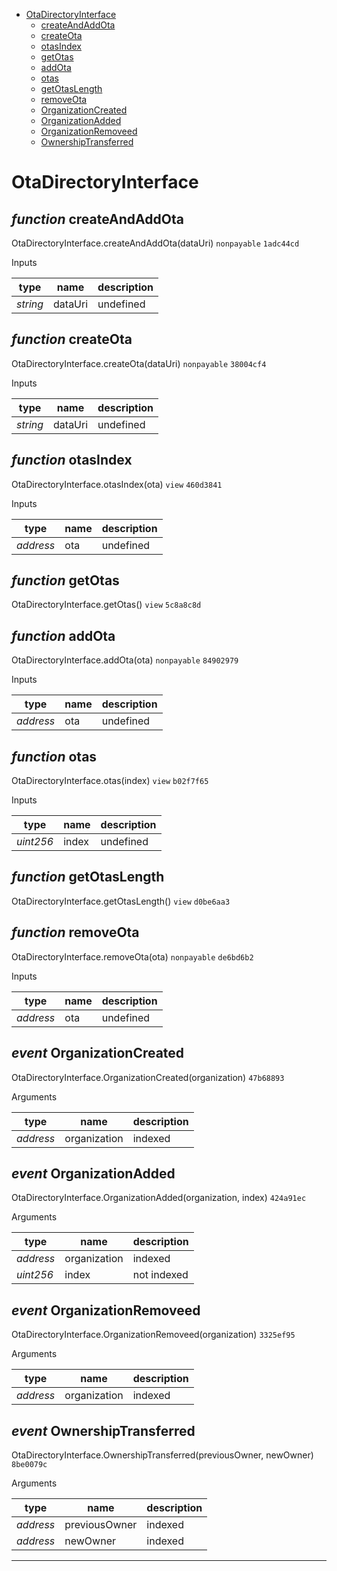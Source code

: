 * [OtaDirectoryInterface](#otadirectoryinterface)
  * [createAndAddOta](#function-createandaddota)
  * [createOta](#function-createota)
  * [otasIndex](#function-otasindex)
  * [getOtas](#function-getotas)
  * [addOta](#function-addota)
  * [otas](#function-otas)
  * [getOtasLength](#function-getotaslength)
  * [removeOta](#function-removeota)
  * [OrganizationCreated](#event-organizationcreated)
  * [OrganizationAdded](#event-organizationadded)
  * [OrganizationRemoveed](#event-organizationremoveed)
  * [OwnershipTransferred](#event-ownershiptransferred)

# OtaDirectoryInterface


## *function* createAndAddOta

OtaDirectoryInterface.createAndAddOta(dataUri) `nonpayable` `1adc44cd`


Inputs

| **type** | **name** | **description** |
|-|-|-|
| *string* | dataUri | undefined |


## *function* createOta

OtaDirectoryInterface.createOta(dataUri) `nonpayable` `38004cf4`


Inputs

| **type** | **name** | **description** |
|-|-|-|
| *string* | dataUri | undefined |


## *function* otasIndex

OtaDirectoryInterface.otasIndex(ota) `view` `460d3841`


Inputs

| **type** | **name** | **description** |
|-|-|-|
| *address* | ota | undefined |


## *function* getOtas

OtaDirectoryInterface.getOtas() `view` `5c8a8c8d`





## *function* addOta

OtaDirectoryInterface.addOta(ota) `nonpayable` `84902979`


Inputs

| **type** | **name** | **description** |
|-|-|-|
| *address* | ota | undefined |


## *function* otas

OtaDirectoryInterface.otas(index) `view` `b02f7f65`


Inputs

| **type** | **name** | **description** |
|-|-|-|
| *uint256* | index | undefined |


## *function* getOtasLength

OtaDirectoryInterface.getOtasLength() `view` `d0be6aa3`





## *function* removeOta

OtaDirectoryInterface.removeOta(ota) `nonpayable` `de6bd6b2`


Inputs

| **type** | **name** | **description** |
|-|-|-|
| *address* | ota | undefined |

## *event* OrganizationCreated

OtaDirectoryInterface.OrganizationCreated(organization) `47b68893`

Arguments

| **type** | **name** | **description** |
|-|-|-|
| *address* | organization | indexed |

## *event* OrganizationAdded

OtaDirectoryInterface.OrganizationAdded(organization, index) `424a91ec`

Arguments

| **type** | **name** | **description** |
|-|-|-|
| *address* | organization | indexed |
| *uint256* | index | not indexed |

## *event* OrganizationRemoveed

OtaDirectoryInterface.OrganizationRemoveed(organization) `3325ef95`

Arguments

| **type** | **name** | **description** |
|-|-|-|
| *address* | organization | indexed |

## *event* OwnershipTransferred

OtaDirectoryInterface.OwnershipTransferred(previousOwner, newOwner) `8be0079c`

Arguments

| **type** | **name** | **description** |
|-|-|-|
| *address* | previousOwner | indexed |
| *address* | newOwner | indexed |


---